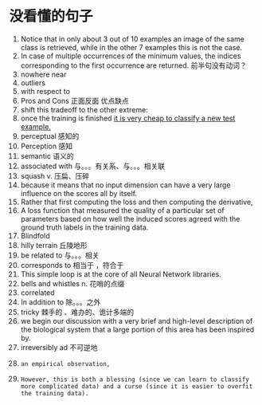 # 没看懂的句子
1. Notice that in only about 3 out of 10 examples an image of the same class is retrieved, while in the other 7 examples this is not the case. 
2. In case of multiple occurrences of the minimum values, the indices corresponding to the first occurrence are returned. 前半句没有动词？
3. nowhere near 
4. outliers
5. with respect to
6. Pros and Cons 正面反面  优点缺点
7. shift this tradeoff to the other extreme:
8. once the training is finished <u>it is very cheap to classify a new test example. </u>
9. perceptual 感知的
10. Perception 感知
11. semantic 语义的
12.  associated with  与。。。有关系、与。。。相关联
13.  squash  v. 压扁、压碎
14.  because it means that no input dimension can have a very large influence on the scores all by itself. 
15.  Rather that first computing the loss and then computing the derivative,   
16.  A loss function that measured the quality of a particular set of parameters based on how well the induced scores agreed with the ground truth labels in the training data.
17.  Blindfold  
18.  hilly terrain 丘陵地形
19.  be related to  与。。。相关
20.  corresponds to  相当于   ，符合于
21.  This simple loop is at the core of all Neural Network libraries. 
22.   bells and whistles  n.  花哨的点缀
23.   correlated 
24.   In addition to 除。。。之外
25.   tricky  棘手的 、难办的、诡计多端的
26.    we begin our discussion with a very brief and high-level description of the biological system that a large portion of this area has been inspired by.
27.    irreversibly  ad 不可逆地
28.     an empirical observation, 
29.     However, this is both a blessing (since we can learn to classify more complicated data) and a curse (since it is easier to overfit the training data). 


 
